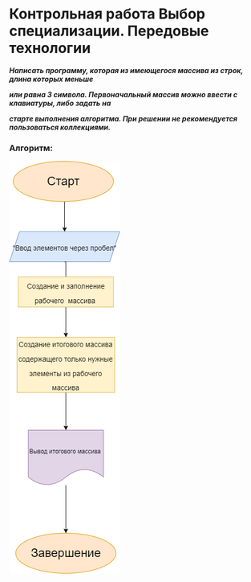 # Контрольная работа Выбор специализации. Передовые технологии



 ***Написать программу, которая из имеющегося массива из строк, длина которых меньше***

***или равна 3 символа. Первоначальный массив можно ввести с клавиатуры, либо задать на***

***старте выполнения алгоритма. При решении не рекомендуется пользоваться коллекциями.***

### Алгоритм:

![Алгоритм](images/Алгоритм.png)